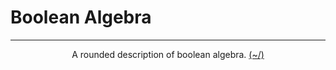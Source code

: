 # Boolean Algebra

---

<center>
<p>A rounded description of boolean algebra. <a href="../../../Home.html">(~/)</a></p>
</center>

